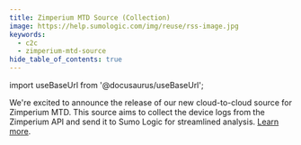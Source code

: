 ```yaml
---
title: Zimperium MTD Source (Collection)
image: https://help.sumologic.com/img/reuse/rss-image.jpg
keywords:
  - c2c
  - zimperium-mtd-source
hide_table_of_contents: true    
---
```


import useBaseUrl from '@docusaurus/useBaseUrl';

We're excited to announce the release of our new cloud-to-cloud source for Zimperium MTD. This source aims to collect the device logs from the Zimperium API and send it to Sumo Logic for streamlined analysis. [Learn more](/docs/send-data/hosted-collectors/cloud-to-cloud-integration-framework/zimperium-mtd-source).
